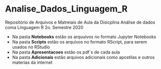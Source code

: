 # Analise_Dados_Linguagem_R
Repositório de Arquivos e Matreiais de Aula da Disicplina Análise de dados coma Linguagem R 2o. Semestre 2020

- Na pasta **Notebooks** estão os arquuivos no formato Jupyter Notebooks  
- Na pasta **Scripts** estão os arquivos no formato RScript, para serem usados no RStudio
- Na pasta **Apresentacoes** estão os pdf´s de cada aula
- Na pasta **Adicionais** estão arquivos adicionais como apostilas e outros materias da internet
